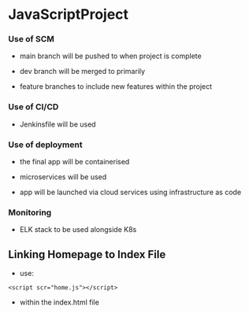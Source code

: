 # JavaScriptProject

### Use of SCM

- main branch will be pushed to when project is complete

- dev branch will be merged to primarily

- feature branches to include new features within the project

### Use of CI/CD

- Jenkinsfile will be used

### Use of deployment

- the final app will be containerised

- microservices will be used

- app will be launched via cloud services using infrastructure as code

### Monitoring

- ELK stack to be used alongside K8s

## Linking Homepage to Index File

- use: 
```
<script scr="home.js"></script>

```
- within the index.html file